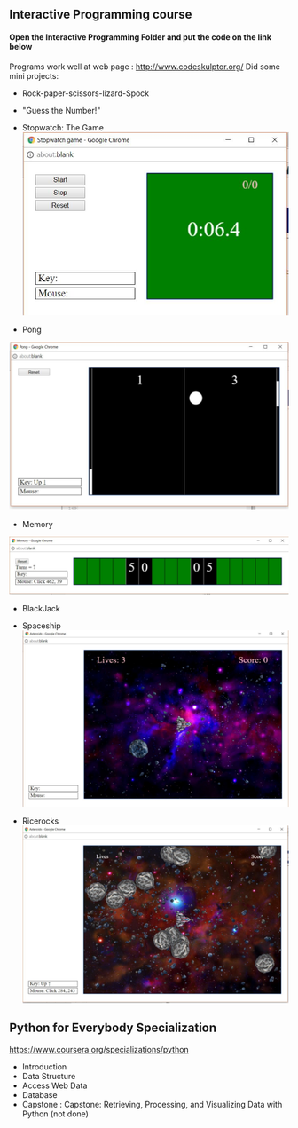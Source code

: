 ## Interactive Programming course
#### Open the Interactive Programming Folder and put the code on the link below 
Programs work well at web page : http://www.codeskulptor.org/
Did some mini projects:
* Rock-paper-scissors-lizard-Spock
* "Guess the Number!"
* Stopwatch: The Game
![alt text](
https://github.com/hau-tao/Python-Bootcamp/blob/master/stopwatch.JPG "stopwatch")

* Pong


![alt text](
https://github.com/hau-tao/Python-Bootcamp/blob/master/pong.JPG "pong")
* Memory

![alt text](
https://github.com/hau-tao/Python-Bootcamp/blob/master/Memory.JPG "memory")
* BlackJack


* Spaceship
![alt text](
https://github.com/hau-tao/Python-Bootcamp/blob/master/Spaceship.JPG "spaceship")
* Ricerocks
![alt text](https://github.com/hau-tao/Python-Bootcamp/blob/master/RiceRocks.JPG "RiceRocks")
## Python for Everybody Specialization
https://www.coursera.org/specializations/python
* Introduction
* Data Structure
* Access Web Data
* Database
* Capstone : Capstone: Retrieving, Processing, and Visualizing Data with Python (not done)


